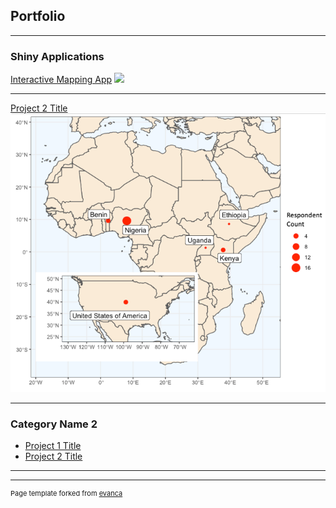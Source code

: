 ## Portfolio

---

### Shiny Applications 

[Interactive Mapping App](https://connect.fisheries.noaa.gov/connect/#/apps/9cc191e4-2cd2-497b-961e-e40def9ef747/access)
<img src="images/shiny_demo.gif?raw=true"/>


---
[Project 2 Title](https://pcc.uw.edu/blog/2022/06/08/first-steps-climate-change-curriculum-for-agricultural-analysts-and-decision-makers-in-sub-saharan-africa/)
<img src="images/prop_map.png?raw=true"/>


---

### Category Name 2

- [Project 1 Title](https://connect.fisheries.noaa.gov/connect/#/apps/9cc191e4-2cd2-497b-961e-e40def9ef747/access)
- [Project 2 Title](http://example.com/)

---




---
<p style="font-size:11px">Page template forked from <a href="https://github.com/evanca/quick-portfolio">evanca</a></p>
<!-- Remove above link if you don't want to attibute -->
